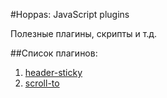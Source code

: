 #Hoppas: JavaScript plugins

Полезные плагины, скрипты и т.д.

##Список плагинов:
1. [header-sticky](/header-sticky)
2. [scroll-to](/scroll-to)


